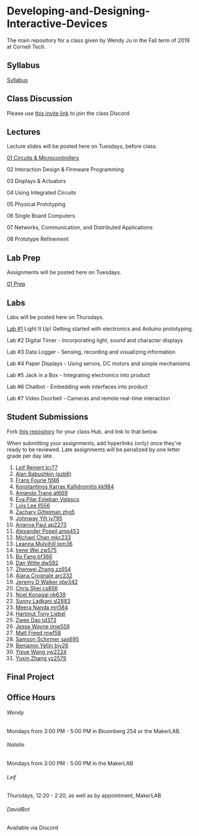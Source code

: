 # Developing-and-Designing-Interactive-Devices
The main repository for a class given by Wendy Ju in the Fall term of 2019 at Cornell Tech.

## Syllabus
[Syllabus](https://github.com/FAR-Lab/Developing-and-Designing-Interactive-Devices/blob/2019Fall/Syllabus_Fall19.pdf) 

## Class Discussion
Please use [this invite link](https://discord.gg/Je5Fdaf) to join the class Discord.



## Lectures
Lecture slides will be posted here on Tuesdays, before class.

[01 Circuits & Microcontrollers](https://github.com/FAR-Lab/Developing-and-Designing-Interactive-Devices/blob/2019Fall/Slides/01%20Circuits%20%26%20Microcontrollers.pdf)

02 Interaction Design & Firmware Programming

03 Displays & Actuators

04 Using Integrated Circuits

05 Physical Prototyping

06 Single Board Computers

07 Networks, Communication, and Distributed Applications

08 Prototype Refinement


## Lab Prep 
Assignments will be posted here on Tuesdays.

[01 Prep](https://github.com/FAR-Lab/Developing-and-Designing-Interactive-Devices/wiki/preLab-01)


## Labs
Labs will be posted here on Thursdays.

[Lab #1](https://github.com/FAR-Lab/Developing-and-Designing-Interactive-Devices/wiki/Lab-01) Light It Up! Getting started with electronics and Arduino prototyping.

Lab #2 Digital Timer - Incorporating light, sound and character displays

Lab #3 Data Logger - Sensing, recording and visualizing information

Lab #4 Paper Displays - Using servos, DC motors and simple mechanisms

Lab #5 Jack in a Box - Integrating electronics into product

Lab #6 Chatbot - Embedding web interfaces into product

Lab #7 Video Doorbell - Cameras and remote real-time interaction

## Student Submissions
Fork [this repository](https://github.com/FAR-Lab/Interactive-Lab-Hub) for your class Hub, and link to that below.

When submitting your assignments, add hyperlinks (only) once they're ready to be reviewed. Late assignments will be penalized by one letter grade per day late.



1. [Leif Reinert lcr77](https://github.com/lcr77/Interactive-Lab-Hub)
2. [Alan Babushkin (azb6)](https://github.com/ababushkin6/Interactive-Lab-Hub)
3. [Frans Fourie fjf46](https://github.com/Rafajel29/Interactive-Lab-Hub)
4. [Konstantinos Karras Kallidromitis kk984](https://github.com/Konstantinos-KK/Interactive-Lab-Hub)
5. [Amanda Trang at669](https://github.com/at669/Interactive-Lab-Hub)
6. [Eva Pilar Esteban Velasco](https://github.com/evaesteban/Interactive-Lab-Hub)
7. [Lois Lee ll556](https://github.com/lois-lee/Interactive-Lab-Hub)
8. [Zachary Gittelman zhg5](https://github.com/zachgitt/Interactive-Lab-Hub)
9. [Johnway Yih jy795](https://github.com/JwayYih/Interactive-Lab-Hub)
10. [Ananya Paul ap2273](https://github.com/manification10/Interactive-Lab-Hub)
11. [Alexander Popeil amp453](https://github.com/popeil97/Interactive-Lab-Hub)
12. [Michael Chan mkc233](https://github.com/mkc233/Interactive-Lab-Hub)
13. [Leanna Mulvihill lpm36](https://github.com/LeannaMulv/Interactive-Lab-Hub/blob/master/README_lpm36_LightItUp.pdf)
14. [Irene Wei zw575](https://github.com/zicongwei/Interactive-Lab-Hub)
15. [Bo Fang bf366](https://github.com/kmfb21/CS5424-Interactive-Devices-Lab-Hub)
16. [Dan Witte dw592](https://github.com/drywitte/Interactive-Lab-Hub)
17. [Zhenwei Zhang zz654](https://github.com/ZhenweiZhang1995/Interactive-Lab-Hub)
18. [Alana Crognale arc232](https://github.com/AlanaCrognale/Interactive-Lab-Hub)
19. [Jeremy D Walker jdw342](https://github.com/jwalker34/Interactive-Lab-Hub)
20. [Chris Shei cs856](https://github.com/ckshei/Interactive-Lab-Hub)
21. [Noel Konagai nk639](https://github.com/noelkonagai/Interactive-Lab-Hub)
22. [Sunny Ladkani sl2883](https://github.com/sl2883/Interactive-Lab-Hub)
23. [Meera Nanda mn584](https://github.com/meerananda/Interactive-Lab-Hub)
24. [Hartmut Tony Liebel](https://github.com/tonyliebel/Interactive-Lab-Hub)
25. [Zwee Dao td373](https://github.com/zweedao/Interactive-Lab-Hub)
26. [Jesse Wayne jmw559](https://github.com/ziggydale45/Interactive-Lab-Hub)
26. [Matt Freed mwf58](https://github.com/mattfreed/Interactive-Lab-Hub)
23. [Samson Schirmer sas695](https://github.com/sas695/Interactive-Lab-Hub)
27. [Benjamin Yellin bjy26](https://github.com/byellin/Interactive-Lab-Hub)
30. [Yixue Wang yw2224](https://github.com/yw2224/Interactive-Lab-Hub)
31. [Yuxin Zhang yz2579](https://github.com/TakoYuxin/Interactive-Lab-Hub)




## Final Project

## Office Hours
###### Wendy
Mondays from 3:00 PM - 5:00 PM in Bloomberg 254 or the MakerLAB. 

###### Natalie

Mondays from 3:00 PM - 5:00 PM in the MakerLAB

###### Leif

Thursdays, 12:20 - 2:20, as well as by appointment, MakerLAB

###### DavidBot

Available via Discord
